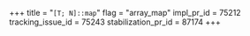 +++
title = "`[T; N]::map`"
flag = "array_map"
impl_pr_id = 75212
tracking_issue_id = 75243
stabilization_pr_id = 87174
+++
